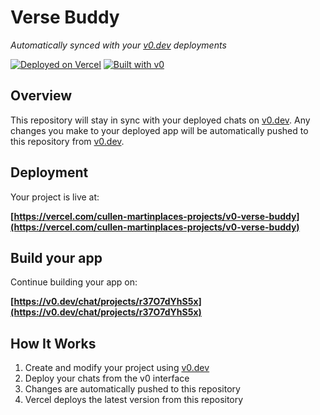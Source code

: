 # Verse Buddy

*Automatically synced with your [v0.dev](https://v0.dev) deployments*

[![Deployed on Vercel](https://img.shields.io/badge/Deployed%20on-Vercel-black?style=for-the-badge&logo=vercel)](https://vercel.com/cullen-martinplaces-projects/v0-verse-buddy)
[![Built with v0](https://img.shields.io/badge/Built%20with-v0.dev-black?style=for-the-badge)](https://v0.dev/chat/projects/r37O7dYhS5x)

## Overview

This repository will stay in sync with your deployed chats on [v0.dev](https://v0.dev).
Any changes you make to your deployed app will be automatically pushed to this repository from [v0.dev](https://v0.dev).

## Deployment

Your project is live at:

**[https://vercel.com/cullen-martinplaces-projects/v0-verse-buddy](https://vercel.com/cullen-martinplaces-projects/v0-verse-buddy)**

## Build your app

Continue building your app on:

**[https://v0.dev/chat/projects/r37O7dYhS5x](https://v0.dev/chat/projects/r37O7dYhS5x)**

## How It Works

1. Create and modify your project using [v0.dev](https://v0.dev)
2. Deploy your chats from the v0 interface
3. Changes are automatically pushed to this repository
4. Vercel deploys the latest version from this repository